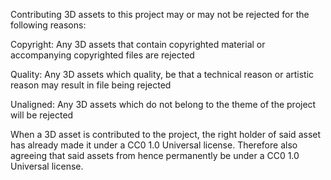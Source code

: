 Contributing 3D assets to this project may or may not be rejected for the following reasons:


Copyright:  Any 3D assets that contain copyrighted material or accompanying copyrighted files are rejected

Quality:    Any 3D assets which quality, be that a technical reason or artistic reason may result in file being rejected 

Unaligned:  Any 3D assets which do not belong to the theme of the project will be rejected


When a 3D asset is contributed to the project, the right holder of said asset has already made it under a CC0 1.0 Universal license. Therefore also agreeing that said assets from hence permanently be under a CC0 1.0 Universal license.
